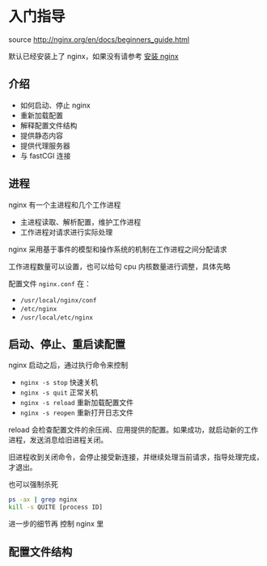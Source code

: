 # 入门指导

source http://nginx.org/en/docs/beginners_guide.html

默认已经安装上了 nginx，如果没有请参考 [安装 nginx](./install.md)

## 介绍

- 如何启动、停止 nginx
- 重新加载配置
- 解释配置文件结构
- 提供静态内容
- 提供代理服务器
- 与 fastCGI 连接

## 进程

nginx 有一个主进程和几个工作进程

- 主进程读取、解析配置，维护工作进程
- 工作进程对请求进行实际处理

nginx 采用基于事件的模型和操作系统的机制在工作进程之间分配请求

工作进程数量可以设置，也可以给句 cpu 内核数量进行调整，具体先略

配置文件 `nginx.conf` 在：

- `/usr/local/nginx/conf`
- `/etc/nginx`
- `/usr/local/etc/nginx`

## 启动、停止、重启读配置

nginx 启动之后，通过执行命令来控制

- `nginx -s stop` 快速关机
- `nginx -s quit` 正常关机
- `nginx -s reload` 重新加载配置文件
- `nginx -s reopen` 重新打开日志文件

reload 会检查配置文件的余压阀、应用提供的配置。如果成功，就启动新的工作进程，发送消息给旧进程关闭。

旧进程收到关闭命令，会停止接受新连接，并继续处理当前请求，指导处理完成，才退出。

也可以强制杀死

```sh
ps -ax | grep nginx
kill -s QUITE [process ID]
```

进一步的细节再 控制 nginx 里

## 配置文件结构

